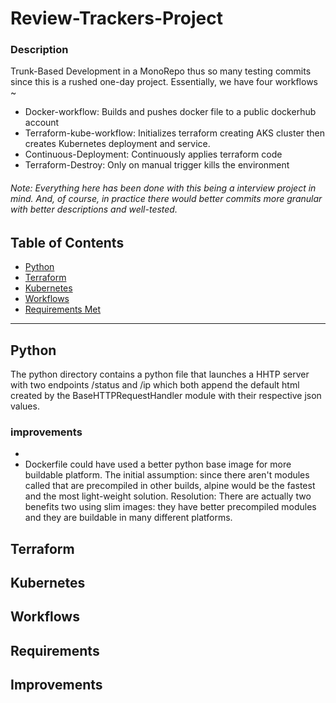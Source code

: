 # Review-Trackers-Project

### Description
Trunk-Based Development in a MonoRepo thus so many testing commits since this is a rushed one-day project. Essentially, we have four workflows ~
- Docker-workflow: Builds and pushes docker file to a public dockerhub account
- Terraform-kube-workflow: Initializes terraform creating AKS cluster then creates Kubernetes deployment and service. 
- Continuous-Deployment: Continuously applies terraform code 
- Terraform-Destroy: Only on manual trigger kills the environment 

###### Note: Everything here has been done with this being a interview project in mind. And, of course, in practice there would better commits more granular with better descriptions and well-tested. 



## Table of Contents

- [Python](#Python)
- [Terraform](#Terraform)
- [Kubernetes](#Kubernetes)
- [Workflows](#Workflows)
- [Requirements Met](#Requirements)

--------------

## Python

The python directory contains a python file that launches a HHTP server with two endpoints /status and /ip which both append the default html created by the BaseHTTPRequestHandler module with their respective json values. 

### improvements
- 
- Dockerfile could have used a better python base image for more buildable platform. The initial assumption: since there aren't modules called that are precompiled in other builds, alpine would be the fastest and the most light-weight solution. Resolution: There are actually two benefits two using slim images: they have better precompiled modules and they are buildable in many different platforms.  

## Terraform
## Kubernetes
## Workflows
## Requirements
## Improvements